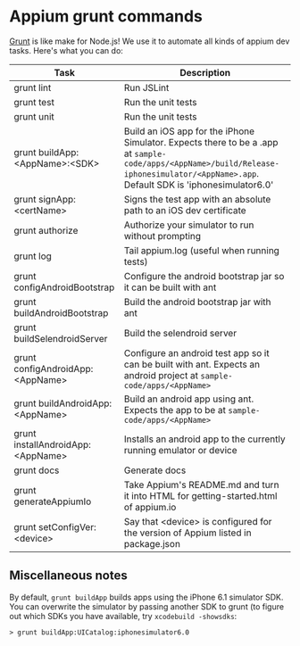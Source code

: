 # Appium grunt commands

[Grunt](http://gruntjs.com) is like make for Node.js! We use it to automate all
kinds of appium dev tasks. Here's what you can do:

|Task|Description|
|----|-----------|
|grunt lint|Run JSLint|
|grunt test|Run the unit tests|
|grunt unit|Run the unit tests|
|grunt buildApp:&lt;AppName&gt;:&lt;SDK&gt;|Build an iOS app for the iPhone Simulator.  Expects there to be a .app at `sample-code/apps/<AppName>/build/Release-iphonesimulator/<AppName>.app`. Default SDK is 'iphonesimulator6.0'|
|grunt signApp:&lt;certName&gt;|Signs the test app with an absolute path to an iOS dev certificate|
|grunt authorize|Authorize your simulator to run without prompting|
|grunt log|Tail appium.log (useful when running tests)|
|grunt configAndroidBootstrap|Configure the android bootstrap jar so it can be built with ant|
|grunt buildAndroidBootstrap|Build the android bootstrap jar with ant|
|grunt buildSelendroidServer|Build the selendroid server|
|grunt configAndroidApp:&lt;AppName&gt;|Configure an android test app so it can be built with ant. Expects an android project at `sample-code/apps/<AppName>`|
|grunt buildAndroidApp:&lt;AppName&gt;|Build an android app using ant. Expects the app to be at `sample-code/apps/<AppName>`|
|grunt installAndroidApp:&lt;AppName&gt;|Installs an android app to the currently running emulator or device|
|grunt docs|Generate docs|
|grunt generateAppiumIo|Take Appium's README.md and turn it into HTML for getting-started.html of appium.io|
|grunt setConfigVer:&lt;device&gt;|Say that &lt;device&gt; is configured for the version of Appium listed in package.json|

## Miscellaneous notes

By default, `grunt buildApp` builds apps using the iPhone 6.1 simulator SDK.
You can overwrite the simulator by passing another SDK to grunt (to figure out
which SDKs you have available, try `xcodebuild -showsdks`:

    > grunt buildApp:UICatalog:iphonesimulator6.0